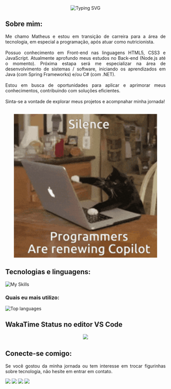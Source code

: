 <div align="center">
  <img src="https://readme-typing-svg.herokuapp.com?font=Poppins&size=60&duration=2500&pause=1000&center=true&vCenter=true&width=750&height=100&lines=Ol%C3%A1!+Seja+bem+vindo(a)!;Veja+minha+jornada!" alt="Typing SVG" />
</div>

<h2>Sobre mim:</h2>

<p align="justify">Me chamo Matheus e estou em transição de carreira para a área de tecnologia, em especial a programação, após atuar como nutricionista.<br><br>Possuo conhecimento em Front-end nas linguagens HTML5, CSS3 e JavaScript. Atualmente aprofundo meus estudos no Back-end (Node.js até o momento). Próxima estapa será me especializar na área de desenvolvimento de sistemas / software, iniciando os aprendizados em Java (com Spring Frameworks) e/ou C# (com .NET).<br><br>Estou em busca de oportunidades para aplicar e aprimorar meus conhecimentos, contribuindo com soluções eficientes.<br><br>Sinta-se a vontade de explorar meus projetos e acompnahar minha jornada!</p>

<br>
<div align="center">
  <img src="./img/cat-programmer.gif" alt="meme de gato digitando em compuatdor">
</div>

<h2 align="left">Tecnologias e linguagens:</h2>

![My Skills](https://skillicons.dev/icons?i=html,css,javascript,nodejs,c&theme=light)

<h3>Quais eu mais utilizo:</h3>

<div align="left">
  <img src="https://github-readme-stats.vercel.app/api/top-langs/?username=MatheusVenturaNellessen&layout=compact&langs_count=16&hide_progress=false&count_private=true&show_icons=true&theme=github_dark&hide_border=false&hide_title=true" alt="Top languages" width="500px">
</div>

<h2>WakaTime Status no editor VS Code</h2>
<div align="center">
  <img src="https://wakatime.com/share/@dev_matheusvn/705fd217-07eb-4fdb-b821-6af82e98f3c5.svg" height="450px" margin="auto">
</div>

<h2 align="left">Conecte-se comigo:</h2>

<p align="justify">Se você gostou da minha jornada ou tem interesse em trocar figurinhas sobre tecnologia, não hesite em entrar em contato.</p>

<a href="mailto:ti.matheus.v.n@gmail.com?subject=Nova%20conex%C3%A3o%20no%20Github&body=Ol%C3%A1,%20acabei%20de%20me%20conectar%20contigo%20no%20Github!" target="_blank"><img src="https://img.shields.io/badge/Gmail-D14836?style=for-the-badge&logo=gmail&logoColor=white"></a>
<a href="https://wa.me/+554399567105" target="_blank"><img src="https://img.shields.io/badge/WhatsApp-25D366?style=for-the-badge&logo=whatsapp&logoColor=white"></a>
<a href="https://linkedin.com/in/matheus-ventura-nellessen" target="_blank"><img src="https://img.shields.io/badge/LinkedIn-0077B5?style=for-the-badge&logo=linkedin&logoColor=white"></a>
<a href="https://wakatime.com/@dev_matheusvn" target="_blank"><img src="https://img.shields.io/badge/WakaTime-000000?style=for-the-badge&logo=WakaTime&logoColor=white"></a>
